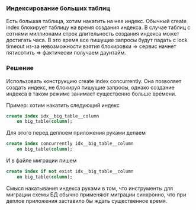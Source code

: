 ### Индексирование больших таблиц

Есть большая таблица, хотим накатить на нее индекс. Обычный create index блокирует таблицу на время
создания индекса. В случае таблиц с сотнями миллионами строк длительность создания индекса может достигать часа.
В это время все пишущие запросы будут падать с lock timeout из-за невозможности взятия блокировки
=> сервис начнет пятисотить => фактически получаем даунтайм.

### Решение

Использовать конструкцию create index concurrently. Она позволяет создать индекс, не блокируя пишущие запросы, 
однако создание индекса в таком режиме занимает существенно больше времени.

Пример: хотим накатить следующий индекс

```sql
create index idx__big_table__column
    on big_table(column);
```

Для этого перед деплоем приложения руками делаем

```sql
create index concurrently idx__big_table__column
    on big_table(column);
```

И в файле миграции пишем

```sql
create index if not exist idx__big_table__column
    on big_table(column);
```

Смысл накатывания индекса руками в том, что инструменты для миграции схемы БД обычно применяют миграции синхронно, 
что при деплое приложения заставило бы ждать существенное время.




